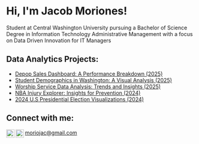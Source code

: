<h1>Hi, I'm Jacob Moriones!</h1>
Student at Central Washington University pursuing a Bachelor of Science Degree in Information Technology Administrative Management with a focus on Data Driven Innovation for IT Managers
<br>

<h2>Data Analytics Projects:</h2>

  - [Depop Sales Dashboard: A Performance Breakdown (2025)](https://github.com/moriojac/DepopProject/tree/main) 
  - [Student Demographics in Washington: A Visual Analysis (2025)](https://github.com/moriojac/WAstudentsProject/tree/main) 
  - [Worship Service Data Analysis: Trends and Insights (2025)](https://github.com/moriojac/WorshipProject/tree/main)
  - [NBA Injury Explorer: Insights for Prevention (2024)](https://github.com/moriojac/InjuryProject/tree/main)
  - [2024 U.S Presidential Election Visualizations (2024)](https://github.com/moriojac/2024ElectionProject/tree/main)


<h2> Connect with me:</h2>

[<img align="left" alt="JoshMadakor | LinkedIn" width="22px" src="https://cdn.jsdelivr.net/npm/simple-icons@v3/icons/linkedin.svg" />][linkedin]
[<img align="left" alt="JoshMadakor | Instagram" width="22px" src="https://cdn.jsdelivr.net/npm/simple-icons@v3/icons/instagram.svg" />][instagram]

[instagram]: https://www.instagram.com/moriojac/
[linkedin]: https://www.linkedin.com/in/jacob-moriones-2694232bb
<a href="moriojac@gmail.com">moriojac@gmail.com</a>



